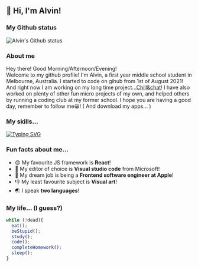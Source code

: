 ## 👋 Hi, I'm Alvin!
### My Github status
![Alvin's Github status](https://github-readme-stats.vercel.app/api?username=cheng-alvin)

### About me
Hey there! Good Morning/Afternoon/Evening!<br/>
Welcome to my github profile! I'm Alvin, a first year middle school student in Melbourne, Australia. I started to code on gihub from 1st of August 2021! And right now I am working on my long time project...[Chill&chat](https://github.com/chillandchat)! I have also worked on plenty of other fun micro projects of my own, and helped others by running a coding club at my former school. 
I hope you are having a good day, remember to follow me😀! 
( And download my apps... )

### My skills...
[![Typing SVG](https://readme-typing-svg.herokuapp.com?lines=Javascript;ReactJS;React+native;HTML;CSS;Express;MongoDB;NodeJS;Yarn)](https://git.io/typing-svg)

### Fun facts about me...
- 😍 My favourite JS framework is **React**!
- 📝 My editor of choice is **Visual studio code** from Microsoft!
- 💭 My dream job is being a **Frontend software engineer at Apple**!
- 👎 My least favourite subject is **Visual art**!
- 🌏 I speak **two languages**!

### My life... (I guess?)
```js
while (!dead){
  eat();
  beStupid();
  study();
  code();
  completeHomework();
  sleep();
}
```

